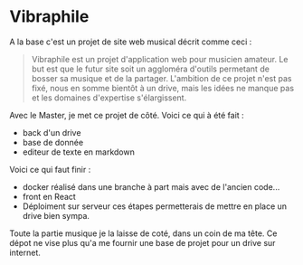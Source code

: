 # Vibraphile
A la base c'est un projet de site web musical décrit comme ceci :
> Vibraphile est un projet d'application web pour musicien amateur. 
Le but est que le futur site soit un aggloméra d'outils permetant de bosser sa musique et de la partager.
L'ambition de ce projet n'est pas fixé, nous en somme bientôt à un drive, mais les idées ne manque pas et les domaines d'expertise s'élargissent.
>
Avec le Master, je met ce projet de côté.
Voici ce qui à été fait :
- back d'un drive
- base de donnée
- editeur de texte en markdown

Voici ce qui faut finir :
- docker réalisé dans une branche à part mais avec de l'ancien code...
- front en React
- Déploiment sur serveur
ces étapes permetterais de mettre en place un drive bien sympa.

Toute la partie musique je la laisse de coté, dans un coin de ma tête. Ce dépot ne vise plus qu'a me fournir une base de projet pour un drive sur internet.
